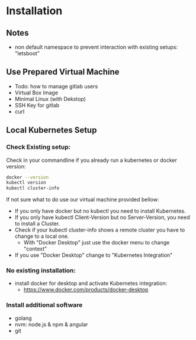 
# Installation

## Notes

* non default namespace to prevent interaction with existing setups: "letsboot"

## Use Prepared Virtual Machine 

* Todo: how to manage gitlab users
* Virtual Box Image 
* Minimal Linux (with Dekstop)
* SSH Key for gitlab
* curl

## Local Kubernetes Setup

### Check Existing setup:

Check in your commandline if you already run a kubernetes or docker version:

```sh
docker --version
kubectl version
kubectl cluster-info
```

If not sure what to do use our virtual machine provided bellow:

* If you only have docker but no kubectl you need to install Kubernetes.
* If you only have kubectl Client-Version but no Server-Version, you need to install a Cluster.
* Check if your kubectl cluster-info shows a remote cluster you have to change to a local one.
  * With "Docker Desktop" just use the docker menu to change "context"
* If you use "Docker Desktop" change to "Kubernetes Integration"

### No existing installation:

* install docker for desktop and activate Kubernetes integration: 
    * https://www.docker.com/products/docker-desktop

### Install additional software

* golang
* nvm: node.js & npm & angular
* git